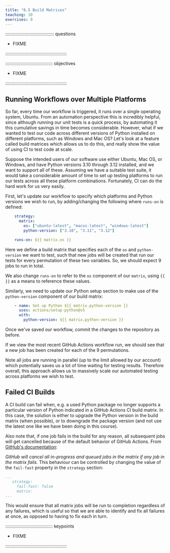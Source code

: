 ```yaml
---
title: "6.5 Build Matrices"
teaching: 10
exercises: 0
---
```


:::::::::::::::::::::::::::::::::::::: questions 

- FIXME

::::::::::::::::::::::::::::::::::::::::::::::::

::::::::::::::::::::::::::::::::::::: objectives

- FIXME

::::::::::::::::::::::::::::::::::::::::::::::::

## Running Workflows over Multiple Platforms

So far, every time our workflow is triggered, it runs over a single operating system, Ubuntu.
From an automation perspective this is incredibly helpful,
since although running our unit tests is a quick process,
by automating it this cumulative savings in time becomes considerable.
However, what if we wanted to test our code across different versions of Python installed on different platforms,
such as Windows and Mac OS?
Let's look at a feature called build matrices which allows us to do this,
and really show the value of using CI to test code at scale.

Suppose the intended users of our software use either Ubuntu, Mac OS, or Windows,
and have Python versions 3.10 through 3.12 installed,
and we want to support all of these.
Assuming we have a suitable test suite,
it would take a considerable amount of time to set up testing platforms to run our tests across all these platform combinations.
Fortunately, CI can do the hard work for us very easily.

First, let's update our workflow to specify which platforms and Python versions we wish to run,
by adding/changing the following where `runs-on` is defined:

```yaml
    strategy:
      matrix:
        os: ["ubuntu-latest", "macos-latest", "windows-latest"]
        python-version: ["3.10", "3.11", "3.12"]

    runs-on: ${{ matrix.os }}
```

Here we define a build matrix that specifies each of the `os` and `python-version` we want to test,
such that new jobs will be created that run our tests for every permutation of these two variables.
So, we should expect 9 jobs to run in total.

We also change `runs-on` to refer to the `os` component of our `matrix`,
using `{{ }}` as a means to reference these values.

Similarly, we need to update our Python setup section to make use of the `python-version` component of our build matrix:

```yaml
    - name: Set up Python ${{ matrix.python-version }}
      uses: actions/setup-python@v5
      with:
        python-version: ${{ matrix.python-version }}
```

Once we've saved our workflow, commit the changes to the repository as before.

If we view the most recent GitHub Actions workflow run,
we should see that a new job has been created for each of the 9 permutations.

Note all jobs are running in parallel (up to the limit allowed by our account) which potentially saves us a lot of time waiting for testing results.
Therefore overall, this approach allows us to massively scale our automated testing across platforms we wish to test.

## Failed CI Builds

A CI build can fail when, e.g. a used Python package no longer supports a particular version of
Python indicated in a GitHub Actions CI build matrix.
In this case, the solution is either to upgrade the Python version in the build matrix (when possible),
or to downgrade the package version (and not use the latest one like we have been doing in this course).

Also note that, if one job fails in the build for any reason,
all subsequent jobs will get cancelled because of the default behavior of
GitHub Actions.
From [GitHub's documentation](https://docs.github.com/en/actions/using-jobs/using-a-matrix-for-your-jobs#handling-failures):

*GitHub will cancel all in-progress and queued jobs in the matrix if any job in the matrix fails.*
This behaviour can be controlled by changing the value of the `fail-fast` property in the `strategy` section:

```yaml
...
   strategy:
     fail-fast: false
     matrix:
...
```

This would ensure that all matrix jobs will be run to completion regardless of any failures,
which is useful so that we are able to identify and fix all failures at once,
as opposed to having to fix each in turn.

::::::::::::::::::::::::::::::::::::: keypoints 

- FIXME

::::::::::::::::::::::::::::::::::::::::::::::::

